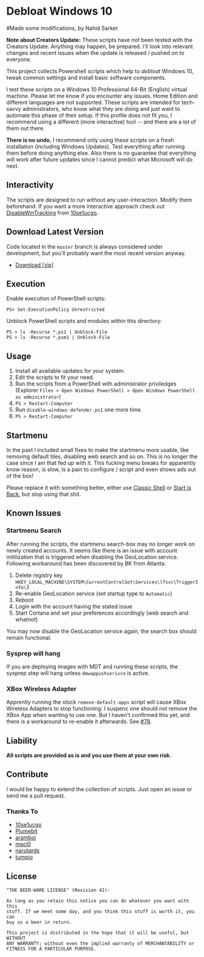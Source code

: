 # Debloat Windows 10

#Made some modifications, by Nahid Sarker

**Note about Creators Update:** These scripts have *not* been tested with the
Creators Update. Anything may happen, be prepared. I'll look into relevant
changes and recent issues when the update is released / pushed on to everyone.

This project collects Powershell scripts which help to *debloat* Windows 10,
tweak common settings and install basic software components.

I test these scripts on a Windows 10 Professional 64-Bit (English) virtual
machine. Please let me know if you encounter any issues. Home Edition and
different languages are not supported. These scripts are intended for
tech-savvy administrators, who know what they are doing and just want to
automate this phase of their setup. If this profile does not fit you, I
recommend using a different (more interactive) tool -- and there are a lot of
them out there.

**There is no undo**, I recommend only using these scripts on a fresh
installation (including Windows Updates). Test everything after running them
before doing anything else. Also there is no guarantee that everything will
work after future updates since I cannot predict what Microsoft will do next.

## Interactivity

The scripts are designed to run without any user-interaction. Modify them
beforehand. If you want a more interactive approach check out
[DisableWinTracking](https://github.com/10se1ucgo/DisableWinTracking) from
[10se1ucgo](https://github.com/10se1ucgo).

## Download Latest Version

Code located in the `master` branch is always considered under development, but
you'll probably want the most recent version anyway.

- [Download [zip]](https://github.com/W4RH4WK/Debloat-Windows-10/archive/master.zip)

## Execution

Enable execution of PowerShell scripts:

    PS> Set-ExecutionPolicy Unrestricted

Unblock PowerShell scripts and modules within this directory:

    PS > ls -Recurse *.ps1 | Unblock-File
    PS > ls -Recurse *.psm1 | Unblock-File

## Usage

1. Install all available updates for your system.
2. Edit the scripts to fit your need.
3. Run the scripts from a PowerShell with administrator priviledges (Explorer
   `Files > Open Windows PowerShell > Open Windows PowerShell as
   administrator`)
4. `PS > Restart-Computer`
5. Run `disable-windows-defender.ps1` one more time.
6. `PS > Restart-Computer`

## Startmenu

In the past I included small fixes to make the startmenu more usable, like
removing default tiles, disabling web search and so on. This is no longer the
case since I am that fed up with it. This fucking menu breaks for apparently
know reason, is slow, is a pain to configure / script and even shows ads out of
the box!

Please replace it with something better, either use [Classic Shell] or [Start
is Back], but stop using that shit.

[Classic Shell]: <http://www.classicshell.net/>
[Start is Back]: <http://startisback.com/>

## Known Issues

### Startmenu Search

After running the scripts, the startmenu search-box may no longer work on newly
created accounts. It seems like there is an issue with account initilization
that is triggered when disabling the GeoLocation service. Following workaround
has been discovered by BK from Atlanta:

1. Delete registry key `HKEY_LOCAL_MACHINE\SYSTEM\CurrentControlSet\Services\lfsvc\TriggerInfo\3`
2. Re-enable GeoLocation service (set startup type to `Automatic`)
3. Reboot
4. Login with the account having the stated issue
5. Start Cortana and set your preferences accordingly (web search and whatnot)

You may now disable the GeoLocation service again, the search box should remain
functional.

### Sysprep will hang

If you are deploying images with MDT and running these scripts, the sysprep
step will hang unless `dmwappushserivce` is active.

### XBox Wireless Adapter

Apprently running the stock `remove-default-apps` script will cause XBox
Wireless Adapters to stop functioning. I suspenc one should not remove the XBox
App when wanting to use one. But I haven't confirmed this yet, and there is a
workaround to re-enable it afterwards. See
[#78](https://github.com/W4RH4WK/Debloat-Windows-10/issues/78).

## Liability

**All scripts are provided as is and you use them at your own risk.**

## Contribute

I would be happy to extend the collection of scripts. Just open an issue or
send me a pull request.

### Thanks To

- [10se1ucgo](https://github.com/10se1ucgo)
- [Plumebit](https://github.com/Plumebit)
- [aramboi](https://github.com/aramboi)
- [maci0](https://github.com/maci0)
- [narutards](https://github.com/narutards)
- [tumpio](https://github.com/tumpio)

## License

    "THE BEER-WARE LICENSE" (Revision 42):

    As long as you retain this notice you can do whatever you want with this
    stuff. If we meet some day, and you think this stuff is worth it, you can
    buy us a beer in return.

    This project is distributed in the hope that it will be useful, but WITHOUT
    ANY WARRANTY; without even the implied warranty of MERCHANTABILITY or
    FITNESS FOR A PARTICULAR PURPOSE.

